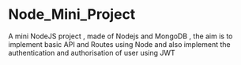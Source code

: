 # Node_Mini_Project
A mini NodeJS project , made of Nodejs and MongoDB , the aim is to implement basic API and Routes using Node and also implement the authentication and authorisation of user using JWT

